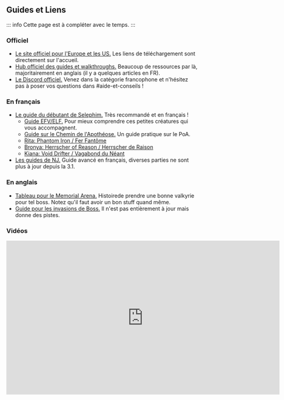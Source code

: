 ## Guides et Liens

::: info
Cette page est à compléter avec le temps.
:::

### Officiel

- [Le site officiel pour l'Europe et les US.](http://www.global.honkaiimpact3.com/)
  Les liens de téléchargement sont directement sur l'accueil.
- [Hub officiel des guides et walkthroughs.](https://walkthrough.honkaiimpact3.com/)
  Beaucoup de ressources par là, majoritairement en anglais (il y a quelques articles en FR).
- [Le Discord officiel.](https://discord.gg/hi3)
  Venez dans la catégorie francophone et n'hésitez pas à poser vos questions dans #aide-et-conseils !

### En français

- [Le guide du débutant de Selephim.](https://docs.google.com/document/d/1FNc-ugpD2wUcYAMhIdwc2lpv_pDKStGMJYChEhooBxI/edit)
  Très recommandé et en français !
  - [Guide EFV/ELF.](https://docs.google.com/document/d/1MVMdgblZ8w8dj0ifAms4dV7p7iedcmiXMHjEEakrJuw/edit)
    Pour mieux comprendre ces petites créatures qui vous accompagnent.
  - [Guide sur le Chemin de l'Apothéose.](https://walkthrough.honkaiimpact3.com/article/show/48/498)
    Un guide pratique sur le PoA.
  - [Rita: Phantom Iron / Fer Fantôme](https://docs.google.com/document/d/1S6brUuQh8a_T0kL9d9on1RElUq1I47mgza5ONnWfQK0/edit)
  - [Bronya: Herrscher of Reason / Herrscher de Raison](https://docs.google.com/document/d/1hn7h-oRvEhCtfCsBcaYze1rnBj0ekTI7SZ7bM7o7-rc/edit)
  - [Kiana: Void Drifter / Vagabond du Néant](https://docs.google.com/document/d/1l5_tet_Mofuie6BL8buRcx5iCdPVawoFrYipN6H8tJg/edit)
- [Les guides de NJ.](https://docs.google.com/document/d/1azLtF8IRnLahK97ltakSs_V1cnfJp13YSnaxjX03Su0/edit)
  Guide avancé en français, diverses parties ne sont plus à jour depuis la 3.1.

### En anglais

- [Tableau pour le Memorial Arena.](https://docs.google.com/spreadsheets/d/e/2PACX-1vRUhYlLoEkAfh10SztZv0yn7KF83FP7DrtEVhYtztS7sFQNwVjD8jsrelGunE6L0BGqImfisavi_ELi/pubhtml?gid=0&single=true)
  Histoirede prendre une bonne valkyrie pour tel boss. Notez qu'il faut avoir un bon stuff quand même.
- [Guide pour les invasions de Boss.](https://drive.google.com/file/d/1GYJXV8hfG4v4LEfFFJNeYK5CU2z4cPPC/view)
  Il n'est pas entièrement à jour mais donne des pistes.

### Vidéos

<div class="videoWrapper">
  <iframe
    src="https://www.youtube.com/embed/?hl=fr&list=PLsFAgKMnW3BAoPyOcynSSFD_IAb49mlI6&listType=playlist&playsinline=1&color=white&iv_load_policy=3"
    width="720" height="405" frameborder="0" allowfullscreen></iframe>
</div>
